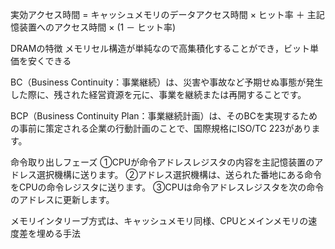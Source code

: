 実効アクセス時間 = キャッシュメモリのデータアクセス時間 × ヒット率 ＋ 主記憶装置へのアクセス時間 × (1 － ヒット率)

DRAMの特徴
メモリセル構造が単純なので高集積化することができ，ビット単価を安くできる

BC（Business Continuity：事業継続）は、災害や事故など予期せぬ事態が発生した際に、残された経営資源を元に、事業を継続または再開することです。

BCP（Business Continuity Plan：事業継続計画）は、そのBCを実現するための事前に策定される企業の行動計画のことで、国際規格にISO/TC 223があります。

命令取り出しフェーズ
①CPUが命令アドレスレジスタの内容を主記憶装置のアドレス選択機構に送ります。
②アドレス選択機構は、送られた番地にある命令をCPUの命令レジスタに送ります。
③CPUは命令アドレスレジスタを次の命令のアドレスに更新します。

メモリインタリーブ方式は、キャッシュメモリ同様、CPUとメインメモリの速度差を埋める手法